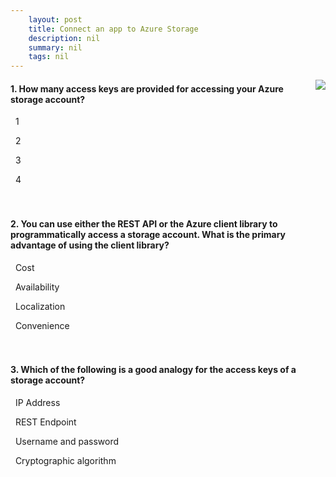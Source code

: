 ```yaml
---
    layout: post
    title: Connect an app to Azure Storage 
    description: nil
    summary: nil
    tags: nil
---
```



 <a target="_blank" href="https://docs.microsoft.com/en-us/learn/modules/connect-an-app-to-azure-storage/11-knowledge-check/"><i class="fas fa-external-link-alt"></i> </a>
 <img align="right" src="https://docs.microsoft.com/en-us/learn/achievements/connect-an-app-to-azure-storage.svg">
####  1. How many access keys are provided for accessing your Azure storage account?


<i class='far fa-square'></i> &nbsp;&nbsp;1

<i class='fas fa-check-square' style='color: Dodgerblue;'></i> &nbsp;&nbsp;2

<i class='far fa-square'></i> &nbsp;&nbsp;3

<i class='far fa-square'></i> &nbsp;&nbsp;4
<br />
<br />
<br />

####  2. You can use either the REST API or the Azure client library to programmatically access a storage account. What is the primary advantage of using the client library?


<i class='far fa-square'></i> &nbsp;&nbsp;Cost

<i class='far fa-square'></i> &nbsp;&nbsp;Availability

<i class='far fa-square'></i> &nbsp;&nbsp;Localization

<i class='fas fa-check-square' style='color: Dodgerblue;'></i> &nbsp;&nbsp;Convenience
<br />
<br />
<br />

####  3. Which of the following is a good analogy for the access keys of a storage account?


<i class='far fa-square'></i> &nbsp;&nbsp;IP Address

<i class='far fa-square'></i> &nbsp;&nbsp;REST Endpoint

<i class='fas fa-check-square' style='color: Dodgerblue;'></i> &nbsp;&nbsp;Username and password

<i class='far fa-square'></i> &nbsp;&nbsp;Cryptographic algorithm
<br />
<br />
<br />
